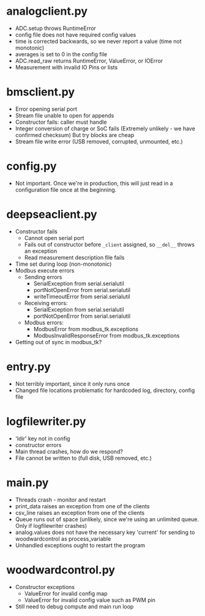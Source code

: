 # analogclient.py

- ADC.setup throws RuntimeError
- config file does not have required config values
- time is corrected backwards, so we never report a value (time not monotonic)
- averages is set to 0 in the config file
- ADC.read_raw returns RuntimeError, ValueError, or IOError
- Measurement with invalid IO Pins or lists

# bmsclient.py

- Error opening serial port
- Stream file unable to open for appends
- Constructor fails: caller must handle
- Integer conversion of charge or SoC fails (Extremely unlikely - we have confirmed checksum) But try blocks are cheap
- Stream file write error (USB removed, corrupted, unmounted, etc.)

# config.py

- Not important. Once we're in production, this will just read in a configuration file once at the beginning.

# deepseaclient.py

- Constructor fails
	+ Cannot open serial port
	+ Fails out of constructor before `_client` assigned, so `__del__` throws an exception
	+ Read measurement description file fails
- Time set during loop (non-monotonic)
- Modbus execute errors
	+ Sending errors
		* SerialException from serial.serialutil
		* portNotOpenError from serial.serialutil
		* writeTimeoutError from serial.serialutil
	+ Receiving errors:
		* SerialException from serial.serialutil
		* portNotOpenError from serial.serialutil
	+ Modbus errors:
		* ModbusError from modbus_tk.exceptions
		* ModbusInvalidResponseError from modbus_tk.exceptions
- Getting out of sync in modbus_tk?

# entry.py

- Not terribly important, since it only runs once
- Changed file locations problematic for hardcoded log, directory, config file

# logfilewriter.py

- 'ldir' key not in config
- constructor errors
- Main thread crashes, how do we respond?
- File cannot be written to (full disk, USB removed, etc.)

# main.py

- Threads crash - monitor and restart
- print_data raises an exception from one of the clients
- csv_line raises an exception from one of the clients
- Queue runs out of space (unlikely, since we're using an unlimited queue. Only if logfilewriter crashes)
- analog.values does not have the necessary key 'current' for sending to woodwardcontrol as process_variable
- Unhandled exceptions ought to restart the program

# woodwardcontrol.py

- Constructor exceptions
	+ ValueError for invalid config map
	+ ValueError for invalid config value such as PWM pin
- Still need to debug compute and main run loop
